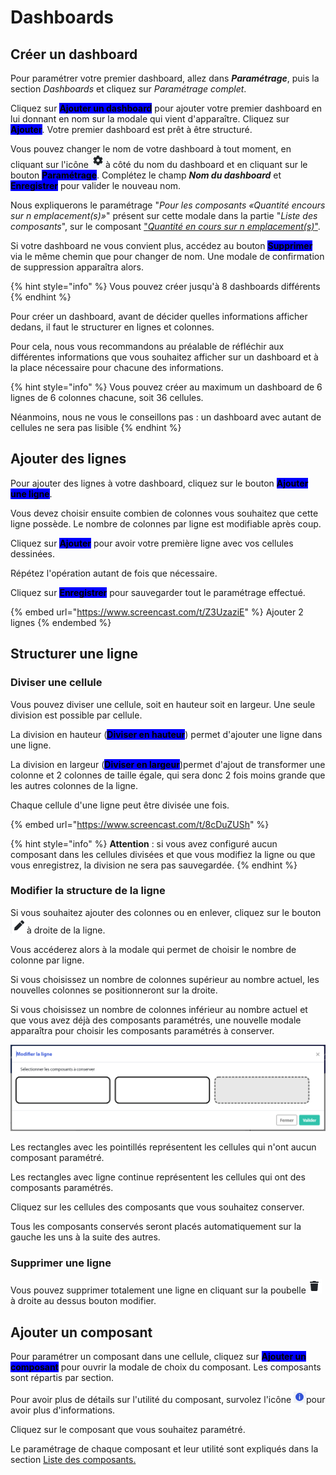 # Dashboards

## Créer un dashboard

Pour paramétrer votre premier dashboard, allez dans _**Paramétrage**_, puis la section _Dashboards_ et cliquez sur _Paramétrage complet_.

Cliquez sur <mark style="background-color:blue;">**Ajouter un dashboard**</mark> pour ajouter votre premier dashboard en lui donnant en nom sur la modale qui vient d'apparaître. Cliquez sur <mark style="background-color:blue;">**Ajouter**</mark>. Votre premier dashboard est prêt à être structuré.&#x20;

Vous pouvez changer le nom de votre dashboard à tout moment, en cliquant sur l'icône ![](<../../.gitbook/assets/image (67).png>)à côté du nom du dashboard et en cliquant sur le bouton <mark style="background-color:blue;">**Paramétrage**</mark>. Complétez le champ _**Nom du dashboard**_ et <mark style="background-color:blue;">**Enregistrer**</mark> pour valider le nouveau nom.&#x20;

Nous expliquerons le paramétrage "_Pour les composants «Quantité encours sur n emplacement(s)»_" présent sur cette modale dans la partie "_Liste des composants_", sur le composant ["_Quantité en cours sur n emplacement(s)_"](broken-reference).

Si votre dashboard ne vous convient plus, accédez au bouton <mark style="background-color:blue;">**Supprimer**</mark> via le même chemin que pour changer de nom. Une modale de confirmation de suppression apparaîtra alors.&#x20;

{% hint style="info" %}
Vous pouvez créer jusqu'à 8 dashboards différents
{% endhint %}

Pour créer un dashboard, avant de décider quelles informations afficher dedans, il faut le structurer en lignes et colonnes.&#x20;

Pour cela, nous vous recommandons au préalable de réfléchir aux différentes informations que vous souhaitez afficher sur un dashboard et à la place nécessaire pour chacune des informations.&#x20;

{% hint style="info" %}
Vous pouvez créer au maximum un dashboard de 6 lignes de 6 colonnes chacune, soit 36 cellules.

Néanmoins, nous ne vous le conseillons pas : un dashboard avec autant de cellules ne sera pas lisible
{% endhint %}

## Ajouter des lignes

Pour ajouter des lignes à votre dashboard, cliquez sur le bouton <mark style="background-color:blue;">**Ajouter une ligne**</mark>.&#x20;

Vous devez choisir ensuite combien de colonnes vous souhaitez que cette ligne possède. Le nombre de colonnes par ligne est modifiable après coup.&#x20;

Cliquez sur <mark style="background-color:blue;">**Ajouter**</mark> pour avoir votre première ligne avec vos cellules dessinées.&#x20;

Répétez l'opération autant de fois que nécessaire.&#x20;

Cliquez sur <mark style="background-color:blue;">**Enregistrer**</mark> pour sauvegarder tout le paramétrage effectué.&#x20;

{% embed url="https://www.screencast.com/t/Z3UzaziE" %}
Ajouter 2 lignes
{% endembed %}

## Structurer une ligne

### Diviser une cellule

Vous pouvez diviser une cellule, soit en hauteur soit en largeur. Une seule division est possible par cellule.&#x20;

La division en hauteur (<mark style="background-color:blue;">**Diviser en hauteur**</mark>) permet d'ajouter une ligne dans une ligne.

La division en largeur (<mark style="background-color:blue;">**Diviser en largeur**</mark>)permet d'ajout de transformer une colonne et 2 colonnes de taille égale, qui sera donc 2 fois moins grande que les autres colonnes de la ligne.&#x20;

Chaque cellule d'une ligne peut être divisée une fois.&#x20;

{% embed url="https://www.screencast.com/t/8cDuZUSh" %}

{% hint style="info" %}
**Attention** : si vous avez configuré aucun composant dans les cellules divisées et que vous modifiez la ligne ou que vous enregistrez, la division ne sera pas sauvegardée.&#x20;
{% endhint %}

### Modifier la structure de la ligne

Si vous souhaitez ajouter des colonnes ou en enlever, cliquez sur le bouton ![](<../../.gitbook/assets/image (47).png>)à droite de la ligne.&#x20;

Vous accéderez alors à la modale qui permet de choisir le nombre de colonne par ligne.

Si vous choisissez un nombre de colonnes supérieur au nombre actuel, les nouvelles colonnes se positionneront sur la droite.&#x20;

Si vous choisissez un nombre de colonnes inférieur au nombre actuel et que vous avez déjà des composants paramétrés, une nouvelle modale apparaîtra pour choisir les composants paramétrés à conserver.&#x20;

![](<../../.gitbook/assets/image (40).png>)

Les rectangles avec les pointillés représentent les cellules qui n'ont aucun composant paramétré.&#x20;

Les rectangles avec ligne continue représentent les cellules qui ont des composants paramétrés.

Cliquez sur les cellules des composants que vous souhaitez conserver.&#x20;

Tous les composants conservés seront placés automatiquement sur la gauche les uns à la suite des autres.&#x20;

### Supprimer une ligne

Vous pouvez supprimer totalement une ligne en cliquant sur la poubelle ![](<../../.gitbook/assets/image (65).png>) à droite au dessus bouton modifier.&#x20;

## Ajouter un composant

Pour paramétrer un composant dans une cellule, cliquez sur <mark style="background-color:blue;">**Ajouter un composant**</mark> pour ouvrir la modale de choix du composant. Les composants sont répartis par section.

Pour avoir plus de détails sur l'utilité du composant, survolez l'icône ![](<../../.gitbook/assets/image (68).png>)pour avoir plus d'informations.&#x20;

Cliquez sur le composant que vous souhaitez paramétré.

Le paramétrage de chaque composant et leur utilité sont expliqués dans la section [Liste des composants. ](broken-reference)
